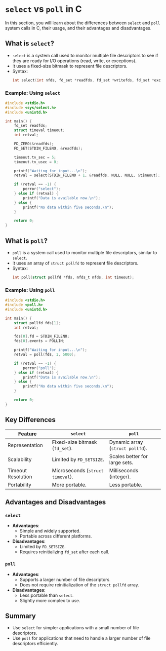 # `select` vs `poll` in C

In this section, you will learn about the differences between `select` and `poll` system calls in C, their usage, and their advantages and disadvantages.

## What is `select`?
- `select` is a system call used to monitor multiple file descriptors to see if they are ready for I/O operations (read, write, or exceptions).
- It uses a fixed-size bitmask to represent file descriptors.
- Syntax:
  ```c
  int select(int nfds, fd_set *readfds, fd_set *writefds, fd_set *exceptfds, struct timeval *timeout);
  ```

### Example: Using `select`
```c
#include <stdio.h>
#include <sys/select.h>
#include <unistd.h>

int main() {
    fd_set readfds;
    struct timeval timeout;
    int retval;

    FD_ZERO(&readfds);
    FD_SET(STDIN_FILENO, &readfds);

    timeout.tv_sec = 5;
    timeout.tv_usec = 0;

    printf("Waiting for input...\n");
    retval = select(STDIN_FILENO + 1, &readfds, NULL, NULL, &timeout);

    if (retval == -1) {
        perror("select");
    } else if (retval) {
        printf("Data is available now.\n");
    } else {
        printf("No data within five seconds.\n");
    }

    return 0;
}
```

## What is `poll`?
- `poll` is a system call used to monitor multiple file descriptors, similar to `select`.
- It uses an array of `struct pollfd` to represent file descriptors.
- Syntax:
  ```c
  int poll(struct pollfd *fds, nfds_t nfds, int timeout);
  ```

### Example: Using `poll`
```c
#include <stdio.h>
#include <poll.h>
#include <unistd.h>

int main() {
    struct pollfd fds[1];
    int retval;

    fds[0].fd = STDIN_FILENO;
    fds[0].events = POLLIN;

    printf("Waiting for input...\n");
    retval = poll(fds, 1, 5000);

    if (retval == -1) {
        perror("poll");
    } else if (retval) {
        printf("Data is available now.\n");
    } else {
        printf("No data within five seconds.\n");
    }

    return 0;
}
```

## Key Differences

| Feature              | `select`                        | `poll`                          |
|----------------------|----------------------------------|----------------------------------|
| Representation       | Fixed-size bitmask (`fd_set`).  | Dynamic array (`struct pollfd`).|
| Scalability          | Limited by `FD_SETSIZE`.        | Scales better for large sets.   |
| Timeout Resolution   | Microseconds (`struct timeval`).| Milliseconds (integer).         |
| Portability          | More portable.                  | Less portable.                  |

## Advantages and Disadvantages

### `select`
- **Advantages**:
  - Simple and widely supported.
  - Portable across different platforms.
- **Disadvantages**:
  - Limited by `FD_SETSIZE`.
  - Requires reinitializing `fd_set` after each call.

### `poll`
- **Advantages**:
  - Supports a larger number of file descriptors.
  - Does not require reinitialization of the `struct pollfd` array.
- **Disadvantages**:
  - Less portable than `select`.
  - Slightly more complex to use.

## Summary
- Use `select` for simpler applications with a small number of file descriptors.
- Use `poll` for applications that need to handle a larger number of file descriptors efficiently.